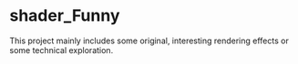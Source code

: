 # shader_Funny
This project mainly includes some original, interesting rendering effects or some technical exploration.
